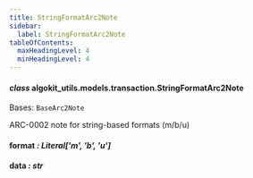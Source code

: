 ```yaml
---
title: StringFormatArc2Note
sidebar:
  label: StringFormatArc2Note
tableOfContents:
  maxHeadingLevel: 4
  minHeadingLevel: 4
---
```


#### _class_ algokit_utils.models.transaction.StringFormatArc2Note

Bases: `BaseArc2Note`

ARC-0002 note for string-based formats (m/b/u)

#### format _: Literal['m', 'b', 'u']_

#### data _: str_
